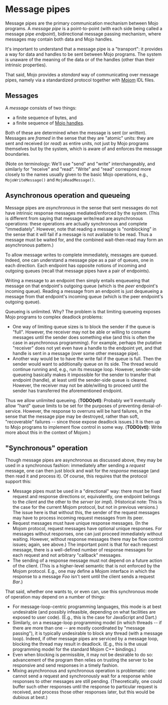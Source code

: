 # Message pipes

Message pipes are the primary communication mechanism between Mojo programs. A
*message pipe* is a point-to-point (with each side being called a message pipe
*endpoint*), bidirectional message passing mechanism, where messages may contain
both data and Mojo handles.

It's important to understand that a message pipe is a "transport": it provides a
way for data and handles to be sent between Mojo programs. The system is unaware
of the meaning of the data or of the handles (other than their intrinsic
properties).

That said, Mojo provides a *standard* way of communicating over message pipes,
namely via a standardized protocol together with [Mojom](mojom.md) IDL files.

## Messages

A *message* consists of two things:
* a finite sequence of bytes, and
* a finite sequence of [Mojo handles](handles.md).

Both of these are determined when the message is sent (or *written*). Messages
are *framed* in the sense that they are "atomic" units: they are sent and
received (or *read*) as entire units, not just by Mojo programs themselves but
by the system, which is aware of and enforces the message boundaries.

(Note on terminology: We'll use "send" and "write" interchangeably, and
similarly for "receive" and "read". "Write" and "read" correspond more closely
to the names usually given to the basic Mojo operations, e.g.,
`MojoWriteMessage()` and `MojoReadMessage()`.

## Asynchronous operation and queueing

Message pipes are *asynchronous* in the sense that sent messages do not have
intrinsic response messages mediated/enforced by the system. (This is different
from saying that message write/read are asynchronous operations: these
operations are actually synchronous and complete "immediately". However, note
that reading a message is "nonblocking" in the sense that it will fail if a
message is not available to be read. Thus a message must be waited for, and the
combined wait-then-read may form an asynchronous pattern.)

To allow message writes to complete immediately, messages are queued. Indeed,
one can understand a message pipe as a pair of queues, one in each direction.
Each endpoint has opposite notions of incoming and outgoing queues (recall that
message pipes have a pair of endpoints).

Writing a message to an endpoint then simply entails enqueueing that message on
that endpoint's outgoing queue (which is the *peer* endpoint's incoming queue).
Reading a message from an endpoint is just dequeueing a message from that
endpoint's incoming queue (which is the peer endpoint's outgoing queue).

Queueing is unlimited. Why? The problem is that limiting queueing exposes Mojo
programs to complex deadlock problems:
* One way of limiting queue sizes is to block the sender if the queue is "full".
  However, the receiver may not be able or willing to consume messages until the
  sender does something else (and this is often the case in asynchronous
  programming). For example, perhaps the putative "receiver" does not yet even
  have a handle to the endpoint yet, and that handle is sent in a message (over
  some other message pipe).
* Another way would be to have the write fail if the queue is full. Then the
  sender would want to additionally queue on its side. The thread would continue
  running and, e.g., run its message loop. However, sender-side queueing
  basically makes it impossible for the sender to transfer that endpoint
  (handle), at least until the sender-side queue is cleared. However, the
  receiver may not be able/willing to proceed until the sender has transferred
  the aforementioned endpoint.

Thus we allow unlimited queueing. (**TODO(vtl)**: Probably we'll eventually
allow "hard" queue limits to be set for the purposes of preventing
denial-of-service. However, the response to overruns will be hard failures, in
the sense that the message pipe may be destroyed, rather than soft,
"recoverable" failures -- since those expose deadlock issues.) It is then up to
Mojo programs to implement flow control in some way. (**TODO(vtl)**: Write more
about this in the context of Mojom.)

## "Synchronous" operation

Though message pipes are asynchronous as discussed above, they may be used in a
synchronous fashion: immediately after sending a *request* message, one can then
just block and wait for the *response* message (and then read it and process
it). Of course, this requires that the protocol support this:
* Message pipes must be used in a "directional" way: there must be fixed request
  and response directions or, equivalently, one endpoint belongs to the *client*
  and the other to the *server* (or *impl*). (Historical note: This is the case
  for the current Mojom protocol, but not in previous versions.) The issue here
  is that without this, the sender of the request messages may have to process
  incoming request messages from its peer.
* Request messages must have unique response messages. (In the Mojom protocol,
  request messages have optional unique responses. For messages without
  responses, one can just proceed immediately without waiting. However, without
  response messages there may be flow control issues; again, see above.) The
  important point is that for each request message, there is a well-defined
  number of response messages for each request and not arbitrary "callback"
  messages.
* The sending of a response message must not depend on a future action of the
  client. (This is a higher-level semantic that is not enforced by the Mojom
  protocol. E.g., one may define a Mojom interface in which the response to a
  message *Foo* isn't sent until the client sends a request *Bar*.)

That said, whether one wants to, or even can, use this synchronous mode of
operation may depend on a number of things:
* For message-loop-centric programming languages, this mode is at best
  undesirable (and possibly infeasible, depending on what facilities are exposed
  to user code). (E.g., this is the case for JavaScript and Dart.)
* Similarly, on a message-loop programming model (in which threads -- if there
  are more than one -- are mostly coordinated by "message passing"), it is
  typically undesirable to block any thread (with a message loop). Indeed, if
  other message pipes are serviced by a message loop, blocking the thread may
  result in deadlock. (E.g., this is the usual programming model for the
  standard Mojom C++ bindings.)
* Even when blocking is permissible, it may not be desirable to do so:
  advancement of the program then relies on trusting the server to be
  responsive and send responses in a timely fashion.
* Mixing asynchronous and synchronous operation is problematic: one cannot send
  a request and synchronously wait for a response while responses to other
  messages are still pending. (Theoretically, one could buffer such other
  responses until the response to particular request is received, and process
  those other responses later, but this would be dubious at best.)
